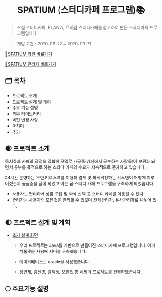 <h1 align="center"> SPATIUM (스터디카페 프로그램)📚</h1>

> 초심 스터디카페, PLAN A, 르하임 스터디카페를 참고하여 만든 스터디카페 프로그램입니다 

> 개발 기간 : 2020-08-22 ~ 2020-09-21

<a href="http://www.sysout.co.kr/spatium/member/">🎈SPATIUM 회원 바로가기</a>

<a href="http://www.sysout.co.kr/spatium/admin/">🎈SPATIUM 관리자 바로가기</a>

## 🗂 목차
 - 프로젝트 소개
 - 프로젝트 설계 및 계획
 - 주요 기능 설명
 - 외부 라이브러리
 - 버전 변경 사항
 - 마치며
 - 추가
 
 ## 🌒 프로젝트 소개
 <P>
 독서실과 카페의 장점을 결합한 모델로 카공족(카페에서 공부하는 사람들)이 보편화 되면서 공부를 목적으로 하는 스터디 카페의 수요가 지속적으로 증가하고 있습니다.</p>
 <p>
 24시간 운영하는 무인 키오스크를 이용해 결제 및 좌석배정하는 시스템이 어떻게 이루어졌는지 궁금증을 품게 되었고 이는 곧 스터디 카페 프로그램을 구축하게 되었습니다.
 </p>
 
 - 사용자는 편리하게 상품 구입 및 좌석 선택 등 스터디 카페를 이용할 수 있다.
 - 관리자는 사용자의 모든것을 관리할 수 있으며 전체관리자, 본사관리자로 나뉘어 있다.

 ## 🌓 프로젝트 설계 및 계획
 
 - <a href="https://ovenapp.io/view/sayLAzWlIwaEqqxweHVtoHEYTm0mh45G/nqQLc">초기 설계 화면</a>

    - 우리 프로젝트는 Java를 기반으로 만들어진 스터디카페 프로그램입니다. 아파치톰캣을 사용해 서버를 구축했습니다. 
    - 데이터베이스는 oracle을 사용했습니다.

    - 정연재, 김진영, 김혜정, 오한민 총 네명이 프로젝트를 진행하였습니다.

## 🌕 주요기능 설명

